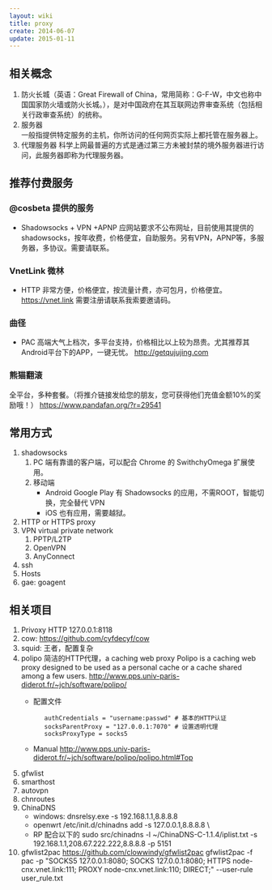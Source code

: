 ```yaml
---
layout: wiki
title: proxy
create: 2014-06-07
update: 2015-01-11
---
```


## 相关概念
1. 防火长城（英语：Great Firewall of China，常用简称：G-F-W，中文也称中国国家防火墙或防火长城。），是对中国政府在其互联网边界审查系统（包括相关行政审查系统）的统称。
2. 服务器  
    一般指提供特定服务的主机，你所访问的任何网页实际上都托管在服务器上。
3. 代理服务器
    科学上网最普遍的方式是通过第三方未被封禁的境外服务器进行访问，此服务器即称为代理服务器。

## 推荐付费服务

### @cosbeta 提供的服务
* Shadowsocks + VPN +APNP
应网站要求不公布网址，目前使用其提供的shadowsocks，按年收费，价格便宜，自助服务。另有VPN，APNP等，多服务器，多协议。需要请联系。

### VnetLink 微林
* HTTP
非常方便，价格便宜，按流量计费，亦可包月，价格便宜。
<https://vnet.link>
需要注册请联系我索要邀请码。

### 曲径
* PAC
高端大气上档次，多平台支持，价格相比以上较为昂贵。尤其推荐其Android平台下的APP，一键无忧。
<http://getqujujing.com>

### 熊猫翻滚
全平台，多种套餐。（将推介链接发给您的朋友，您可获得他们充值金额10%的奖励哦！）
<https://www.pandafan.org/?r=29541>

## 常用方式
1. shadowsocks
    1. PC 端有靠谱的客户端，可以配合 Chrome 的 SwithchyOmega 扩展使用。
    2. 移动端
       - Android Google Play 有 Shadowsocks 的应用，不需ROOT，智能切换，完全替代 VPN
       - iOS 也有应用，需要越狱。
3. HTTP or HTTPS proxy
3. VPN virtual private network
    1. PPTP/L2TP
    2. OpenVPN
    3. AnyConnect
4. ssh
5. Hosts
7. gae: goagent

## 相关项目
1. Privoxy HTTP 127.0.0.1:8118
2. cow: <https://github.com/cyfdecyf/cow>
3. squid: 王者，配置复杂
4. polipo 简洁的HTTP代理，a caching web proxy  Polipo is a caching web proxy designed to be used as a personal cache or a cache shared among a few users. http://www.pps.univ-paris-diderot.fr/~jch/software/polipo/  
   - 配置文件

            authCredentials = "username:passwd" # 基本的HTTP认证
            socksParentProxy = "127.0.0.1:7070" # 设置透明代理
            socksProxyType = socks5
   - Manual http://www.pps.univ-paris-diderot.fr/~jch/software/polipo/polipo.html#Top 
1. gfwlist
2. smarthost
3. autovpn
4. chnroutes
4. ChinaDNS
    - windows: dnsrelsy.exe -s 192.168.1.1,8.8.8.8
    - openwrt /etc/init.d/chinadns
      add -s 127.0.0.1,8.8.8.8 \
    - RP 配合以下的
          sudo src/chinadns -l ~/ChinaDNS-C-1.1.4/iplist.txt -s 192.168.1.1,208.67.222.222,8.8.8.8 -p 5151
5. gfwlist2pac <https://github.com/clowwindy/gfwlist2pac>
gfwlist2pac -f pac -p "SOCKS5 127.0.0.1:8080; SOCKS 127.0.0.1:8080; HTTPS node-cnx.vnet.link:111; PROXY node-cnx.vnet.link:110; DIRECT;" --user-rule user_rule.txt